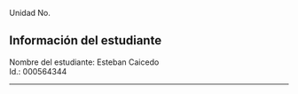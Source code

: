 Unidad No. 
## Información del estudiante  
Nombre del estudiante: Esteban Caicedo  
Id.: 000564344

---

